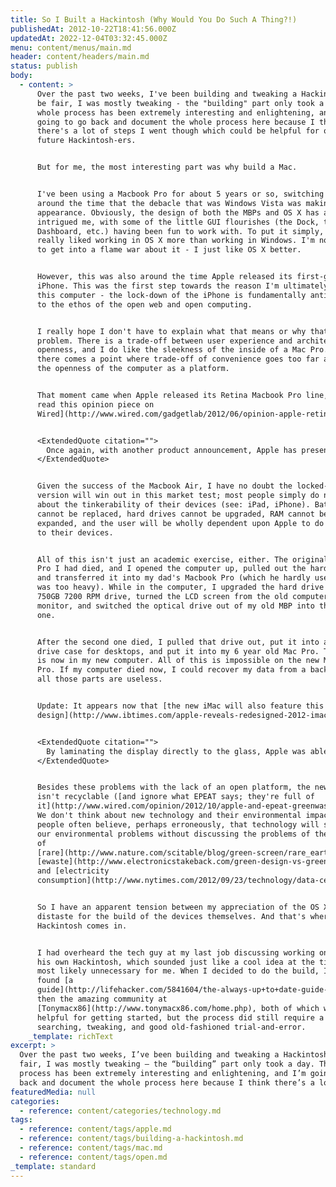 ```yaml
---
title: So I Built a Hackintosh (Why Would You Do Such A Thing?!)
publishedAt: 2012-10-22T18:41:56.000Z
updatedAt: 2022-12-04T03:32:45.000Z
menu: content/menus/main.md
header: content/headers/main.md
status: publish
body:
  - content: >
      Over the past two weeks, I've been building and tweaking a Hackintosh. To
      be fair, I was mostly tweaking - the "building" part only took a day. The
      whole process has been extremely interesting and enlightening, and I'm
      going to go back and document the whole process here because I think
      there's a lot of steps I went though which could be helpful for other
      future Hackintosh-ers.


      But for me, the most interesting part was why build a Mac.


      I've been using a Macbook Pro for about 5 years or so, switching right
      around the time that the debacle that was Windows Vista was making its
      appearance. Obviously, the design of both the MBPs and OS X has always
      intrigued me, with some of the little GUI flourishes (the Dock, the
      Dashboard, etc.) having been fun to work with. To put it simply, I just
      really liked working in OS X more than working in Windows. I'm not going
      to get into a flame war about it - I just like OS X better.


      However, this was also around the time Apple released its first-gen
      iPhone. This was the first step towards the reason I'm ultimately building
      this computer - the lock-down of the iPhone is fundamentally antithetical
      to the ethos of the open web and open computing.


      I really hope I don't have to explain what that means or why that's a
      problem. There is a trade-off between user experience and architecture
      openness, and I do like the sleekness of the inside of a Mac Pro. However,
      there comes a point where trade-off of convenience goes too far against
      the openness of the computer as a platform.


      That moment came when Apple released its Retina Macbook Pro line, and [I
      read this opinion piece on
      Wired](http://www.wired.com/gadgetlab/2012/06/opinion-apple-retina-displa/):


      <ExtendedQuote citation="">
        Once again, with another product announcement, Apple has presented the market with a choice. They have two professional laptops: one that is serviceable and upgradeable, and one that is not. They're not exactly equivalent products -- one is less expensive and supports expandable storage, and the other has a cutting-edge display, fixed storage capacity, and a premium price tag -- but they don't have the same name just to cause confusion. Rather, Apple is asking users to define the future of the MacBook Pro.
      </ExtendedQuote>


      Given the success of the Macbook Air, I have no doubt the locked-down
      version will win out in this market test; most people simply do not care
      about the tinkerability of their devices (see: iPad, iPhone). Batteries
      cannot be replaced, hard drives cannot be upgraded, RAM cannot be
      expanded, and the user will be wholly dependent upon Apple to do anything
      to their devices.


      All of this isn't just an academic exercise, either. The original Macbook
      Pro I had died, and I opened the computer up, pulled out the hard drive,
      and transferred it into my dad's Macbook Pro (which he hardly used; 17"
      was too heavy). While in the computer, I upgraded the hard drive to a
      750GB 7200 RPM drive, turned the LCD screen from the old computer into a
      monitor, and switched the optical drive out of my old MBP into the new
      one.


      After the second one died, I pulled that drive out, put it into a hard
      drive case for desktops, and put it into my 6 year old Mac Pro. That drive
      is now in my new computer. All of this is impossible on the new Macbook
      Pro. If my computer died now, I could recover my data from a backup, but
      all those parts are useless.


      Update: It appears now that [the new iMac will also feature this
      design](http://www.ibtimes.com/apple-reveals-redesigned-2012-imac-price-points-start-1299-21-inch-1799-27-inch-mac-852444):


      <ExtendedQuote citation="">
        By laminating the display directly to the glass, Apple was able to remove all air gaps from the computer, making the entire display system 45 percent thinner. By removing the optical drive and reeingereering the internal components, Apple was able to make the new iMac "amazingly thin." This is Apple's first untinkerable desktop. I doubt the Mac Pro will ever feature this sort of design, because of the particular market it appeals to and the philosophy behind its design (it's extremely easy to add and remove hard drive and RAM, and there are processor upgrade kits you can buy as well). The Mac Mini could go either way.
      </ExtendedQuote>


      Besides these problems with the lack of an open platform, the new MBP
      isn't recyclable ([and ignore what EPEAT says; they're full of
      it](http://www.wired.com/opinion/2012/10/apple-and-epeat-greenwashing/)).
      We don't think about new technology and their environmental impact, and
      people often believe, perhaps erroneously, that technology will solve all
      our environmental problems without discussing the problems of the mining
      of
      [rare](http://www.nature.com/scitable/blog/green-screen/rare_earth_the_new_nonrenewables)[earth](http://www.fastcoexist.com/1680333/will-mining-for-rare-earth-metals-destroy-greenland)[metals](http://www.nytimes.com/2012/06/21/business/global/china-vows-tighter-controls-over-rare-earth-mining.html),
      [ewaste](http://www.electronicstakeback.com/green-design-vs-greenwashing-2/hard-to-recycle/),
      and [electricity
      consumption](http://www.nytimes.com/2012/09/23/technology/data-centers-waste-vast-amounts-of-energy-belying-industry-image.html?pagewanted=all).


      So I have an apparent tension between my appreciation of the OS X and my
      distaste for the build of the devices themselves. And that's where the
      Hackintosh comes in.


      I had overheard the tech guy at my last job discussing working on building
      his own Hackintosh, which sounded just like a cool idea at the time, but
      most likely unnecessary for me. When I decided to do the build, I first
      found [a
      guide](http://lifehacker.com/5841604/the-always-up+to+date-guide-to-building-a-hackintosh),
      then the amazing community at
      [Tonymacx86](http://www.tonymacx86.com/home.php), both of which were
      helpful for getting started, but the process did still require a ton of
      searching, tweaking, and good old-fashioned trial-and-error.
    _template: richText
excerpt: >
  Over the past two weeks, I’ve been building and tweaking a Hackintosh. To be
  fair, I was mostly tweaking – the “building” part only took a day. The whole
  process has been extremely interesting and enlightening, and I’m going to go
  back and document the whole process here because I think there’s a lot of \[…]
featuredMedia: null
categories:
  - reference: content/categories/technology.md
tags:
  - reference: content/tags/apple.md
  - reference: content/tags/building-a-hackintosh.md
  - reference: content/tags/mac.md
  - reference: content/tags/open.md
_template: standard
---
```



